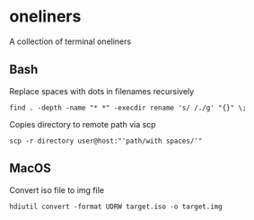 # oneliners
A collection of terminal oneliners

## Bash

Replace spaces with dots in filenames recursively
```console
find . -depth -name "* *" -execdir rename 's/ /./g' "{}" \;
```
Copies directory to remote path via scp
```console
scp -r directory user@host:"'path/with spaces/'"
```

## MacOS

Convert iso file to img file
```console
hdiutil convert -format UDRW target.iso -o target.img
```
